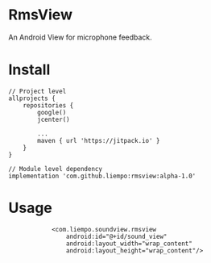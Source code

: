 # RmsView
An Android View for microphone feedback.

# Install

```
// Project level 
allprojects {
    repositories {
        google()
        jcenter()
        
        ...
        maven { url 'https://jitpack.io' }
    }
}

// Module level dependency
implementation 'com.github.liempo:rmsview:alpha-1.0'
```

# Usage

```
            <com.liempo.soundview.rmsview
                android:id="@+id/sound_view"
                android:layout_width="wrap_content"
                android:layout_height="wrap_content"/>
```
